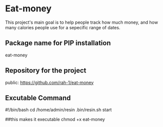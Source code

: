 
# Eat-money

This project's main goal is to help people track how much money, 
and how many calories people use for a sepecific range of dates.


## Package name for PIP installation 
eat-money

## Repository for the project 
public:
https://github.com/rah-1/eat-money 
## Excutable Command
#!/bin/bash
cd /home/admin/resin
.bin/resin.sh start

##this makes it executable
chmod +x eat-money